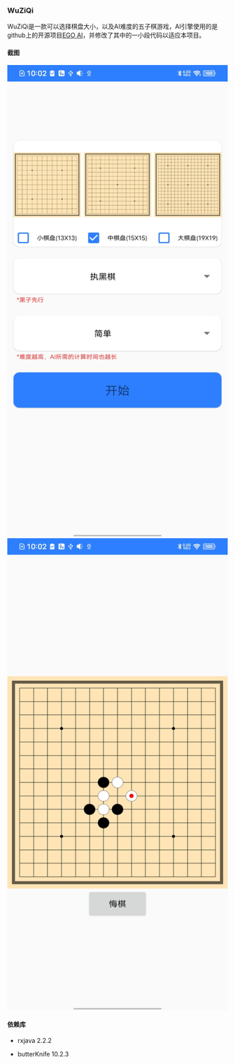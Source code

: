 ### WuZiQi

WuZiQi是一款可以选择棋盘大小，以及AI难度的五子棋游戏，AI引擎使用的是github上的开源项目[EGO AI](https://github.com/tangyan02/ego)，并修改了其中的一小段代码以适应本项目。



#### 截图

<img src="https://github.com/ChesterChai/WuZiQi/blob/main/README_IMG/100218.jpg" width="960" height="1080"/><br/>
<img src="https://github.com/ChesterChai/WuZiQi/blob/main/README_IMG/100230.jpg" width="960" height="1080"/><br/>



#### 依赖库

- rxjava 2.2.2

- butterKnife 10.2.3

